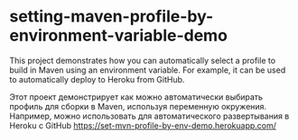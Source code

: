 # setting-maven-profile-by-environment-variable-demo


This project demonstrates how you can automatically select a profile to build in Maven using an environment variable.
For example, it can be used to automatically deploy to Heroku from GitHub.

Этот проект демонстрирует как можно автоматически выбирать профиль для сборки в Maven, используя переменную окружения.
Например, можно использовать для автоматического развертывания в Heroku с GitHub
https://set-mvn-profile-by-env-demo.herokuapp.com/